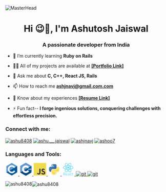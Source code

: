 ![MasterHead](https://repository-images.githubusercontent.com/588181932/e36ec678-7984-4cdd-8e4c-a3932772ff8e)

<h1 align="center">Hi 😉👋, I'm Ashutosh Jaiswal</h1>
<h3 align="center">A passionate developer from India</h3>

<!--- 🔭 I’m currently working on (p1 link)-->

- 🌱 I’m currently learning **Ruby on Rails**

- 👨‍💻 All of my projects are available at **<a href="https://my-portfolio-bay-pi-53.vercel.app/" target="_blank">[Portfolio Link]</a>**

- 💬 Ask me about **C, C++, React JS, Rails**

- 📫 How to reach me **[ashjnavj@gmail.com.com](mailto:ashjnavj@gmail.com)**

- 📄 Know about my experiences **<a href="https://drive.google.com/drive/folders/17QisbI-Ulo41pBm_tmFGbHcxfXGYDcIA?usp=drive_link" target="_blank">[Resume Link]</a>**

- ⚡ Fun fact-- **I forge ingenious solutions, conquering challenges with effortless precision.**

<h3 align="left">Connect with me:</h3>
<p align="left">
<a href="https://linkedin.com/in/ashu8408" target="blank"><img align="center" src="https://raw.githubusercontent.com/rahuldkjain/github-profile-readme-generator/master/src/images/icons/Social/linked-in-alt.svg" alt="ashu8408" height="30" width="40" /></a>
<a href="https://instagram.com/ashu.__.jaiswal" target="blank"><img align="center" src="https://raw.githubusercontent.com/rahuldkjain/github-profile-readme-generator/master/src/images/icons/Social/instagram.svg" alt="ashu.__.jaiswal" height="30" width="40" /></a>
<a href="https://www.hackerrank.com/ashjnavj" target="blank"><img align="center" src="https://raw.githubusercontent.com/rahuldkjain/github-profile-readme-generator/master/src/images/icons/Social/hackerrank.svg" alt="ashjnavj" height="30" width="40" /></a>
<a href="https://www.leetcode.com/ashoo7" target="blank"><img align="center" src="https://raw.githubusercontent.com/rahuldkjain/github-profile-readme-generator/master/src/images/icons/Social/leet-code.svg" alt="ashoo7" height="30" width="40" /></a>
</p>

<h3 align="left">Languages and Tools:</h3>
<p align="left"> 
  <a href="https://www.cprogramming.com/" target="_blank" rel="noreferrer"> <img src="https://raw.githubusercontent.com/devicons/devicon/master/icons/c/c-original.svg" alt="c" width="40" height="40"/> </a> 
  <a href="https://www.w3schools.com/cpp/" target="_blank" rel="noreferrer"> <img src="https://raw.githubusercontent.com/devicons/devicon/master/icons/cplusplus/cplusplus-original.svg" alt="cplusplus" width="40" height="40"/> </a>
  <a href="https://developer.mozilla.org/en-US/docs/Web/JavaScript" target="_blank" rel="noreferrer"> <img src="https://raw.githubusercontent.com/devicons/devicon/master/icons/javascript/javascript-original.svg" alt="javascript" width="40" height="40"/> </a> 
  <a href="https://www.python.org" target="_blank" rel="noreferrer"> <img src="https://raw.githubusercontent.com/devicons/devicon/master/icons/python/python-original.svg" alt="python" width="40" height="40"/> </a>
  <a href="https://reactjs.org/" target="_blank" rel="noreferrer"> <img src="https://raw.githubusercontent.com/devicons/devicon/master/icons/react/react-original-wordmark.svg" alt="react" width="40" height="40"/> </a> 
<a href="https://git-scm.com/" target="_blank" rel="noreferrer"> <img src="https://github.com/rahuldkjain/github-profile-readme-generator/blob/master/src/images/icons/Other/git.svg" alt="git" width="40" height="40"/> </a>
<a href="https://www.ruby-lang.org/en/" target="_blank" rel="noreferrer"> <img src="https://github.com/rahuldkjain/github-profile-readme-generator/blob/master/src/images/icons/ProgrammingLanguages/ruby.svg" alt="git" width="40" height="40"/> </a>
<!--  <a href="https://rubyonrails.org/" target="_blank" rel="noreferrer"> <img src="https://github.com/rahuldkjain/github-profile-readme-generator/blob/master/src/images/icons/Framework/rails.svg" alt="git" width="40" height="40"/> </a> -->
</p>

<p><img align="left" src="https://github-readme-stats.vercel.app/api/top-langs?username=ashu8408&show_icons=true&locale=en&layout=compact" alt="ashu8408" /></p>


<!--<p>&nbsp;<img align="center" src="https://github-readme-stats.vercel.app/api?username=ashu8408&show_icons=true&locale=en" alt="ashu8408" /></p>-->

<p><img align="center" src="https://github-readme-streak-stats.herokuapp.com/?user=ashu8408&" alt="ashu8408" /></p>

<!--![](https://komarev.com/ghpvc/?username=Ashu8408&style=flat-square)
